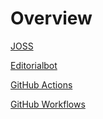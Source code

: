 # Overview

[JOSS](https://joss.readthedocs.io)

[Editorialbot](https://buffy.readthedocs.io/)

[GitHub Actions](./github-actions.md)

[GitHub Workflows](./workflows.md)

